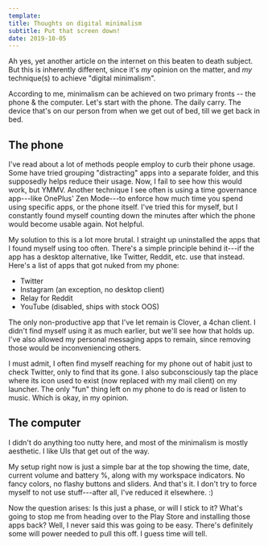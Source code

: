 ```yaml
---
template:
title: Thoughts on digital minimalism 
subtitle: Put that screen down!
date: 2019-10-05
---
```


Ah yes, yet another article on the internet on this beaten to death
subject. But this is inherently different, since it's _my_ opinion on
the matter, and _my_ technique(s) to achieve "digital minimalism".

According to me, minimalism can be achieved on two primary fronts --
the phone & the computer. Let's start with the phone. The daily carry.
The device that's on our person from when we get out of bed, till we get
back in bed.

## The phone

I've read about a lot of methods people employ to curb their phone
usage. Some have tried grouping "distracting" apps into a separate
folder, and this supposedly helps reduce their usage. Now, I fail to see
how this would work, but YMMV. Another technique I see often is using
a time governance app---like OnePlus' Zen Mode---to enforce how much
time you spend using specific apps, or the phone itself. I've tried this
for myself, but I constantly found myself counting down the minutes
after which the phone would become usable again. Not helpful.

My solution to this is a lot more brutal. I straight up uninstalled the
apps that I found myself using too often. There's a simple principle
behind it---if the app has a desktop alternative, like Twitter,
Reddit, etc. use that instead. Here's a list of apps that got nuked from
my phone:

* Twitter
* Instagram (an exception, no desktop client)
* Relay for Reddit
* YouTube (disabled, ships with stock OOS)

The only non-productive app that I've let remain is Clover, 
a 4chan client. I didn't find myself using it as much earlier, but we'll see how that 
holds up. I've also allowed my personal messaging apps to remain, since 
removing those would be inconveniencing others.

I must admit, I often find myself reaching for my phone out of habit
just to check Twitter, only to find that its gone. I also subconsciously
tap the place where its icon used to exist (now replaced with my mail
client) on my launcher. The only "fun" thing left on my phone to do is
read or listen to music. Which is okay, in my opinion.

## The computer

I didn't do anything too nutty here, and most of the minimalism is
mostly aesthetic. I like UIs that get out of the way. 

My setup right now is just a simple bar at the top showing the time,
date, current volume and battery %, along with my workspace indicators.
No fancy colors, no flashy buttons and sliders. And that's it. I don't
try to force myself to not use stuff---after all, I've reduced it
elsewhere. :)

Now the question arises: Is this just a phase, or will I stick to it?
What's going to stop me from heading over to the Play Store and
installing those apps back? Well, I never said this was going to be
easy. There's definitely some will power needed to pull this off.
I guess time will tell.
